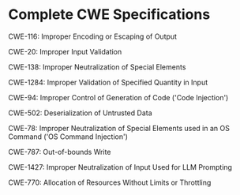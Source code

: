 

# Complete CWE Specifications

CWE-116: Improper Encoding or Escaping of Output

CWE-20: Improper Input Validation

CWE-138: Improper Neutralization of Special Elements

CWE-1284: Improper Validation of Specified Quantity in Input

CWE-94: Improper Control of Generation of Code ('Code Injection')

CWE-502: Deserialization of Untrusted Data

CWE-78: Improper Neutralization of Special Elements used in an OS Command ('OS Command Injection')

CWE-787: Out-of-bounds Write

CWE-1427: Improper Neutralization of Input Used for LLM Prompting

CWE-770: Allocation of Resources Without Limits or Throttling
